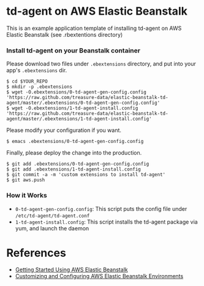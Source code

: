 td-agent on AWS Elastic Beanstalk
=================================

This is an example application template of installing td-agent on AWS Elastic Beanstalk (see .rbextentions directory)

### Install td-agent on your Beanstalk container

Please download two files under `.ebextensions` directory, and put into your app's `.ebextensions` dir.

    $ cd $YOUR_REPO
    $ mkdir -p .ebextensions
    $ wget -O.ebextensions/0-td-agent-gen-config.config 'https://raw.github.com/treasure-data/elastic-beanstalk-td-agent/master/.ebextensions/0-td-agent-gen-config.config'
    $ wget -O.ebextensions/1-td-agent-install.config 'https://raw.github.com/treasure-data/elastic-beanstalk-td-agent/master/.ebextensions/1-td-agent-install.config'

Please modify your configuration if you want.

    $ emacs .ebextensions/0-td-agent-gen-config.config
    
Finally, please deploy the change into the production.

    $ git add .ebextensions/0-td-agent-gen-config.config
    $ git add .ebextensions/1-td-agent-install.config
    $ git commit -a -m 'custom extensions to install td-agent'
    $ git aws.push
    
### How it Works

- `0-td-agent-gen-config.config`: This script puts the config file under `/etc/td-agent/td-agent.conf`
- `1-td-agent-install.config`: This script installs the td-agent package via yum, and launch the daemon

# References

- [Getting Started Using AWS Elastic Beanstalk](http://docs.aws.amazon.com/elasticbeanstalk/latest/dg/GettingStarted.html)
- [Customizing and Configuring AWS Elastic Beanstalk Environments](http://docs.aws.amazon.com/elasticbeanstalk/latest/dg/customize-containers.html)

